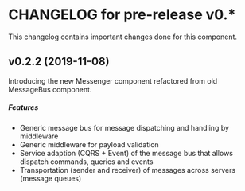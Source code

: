 # CHANGELOG for pre-release v0.*
This changelog contains important changes done for this component.

## v0.2.2 (2019-11-08)
Introducing the new Messenger component refactored from old MessageBus component.

##### Features

* Generic message bus for message dispatching and handling by middleware
* Generic middleware for payload validation
* Service adaption (CQRS + Event) of the message bus that allows dispatch commands, queries and events
* Transportation (sender and receiver) of messages across servers (message queues)